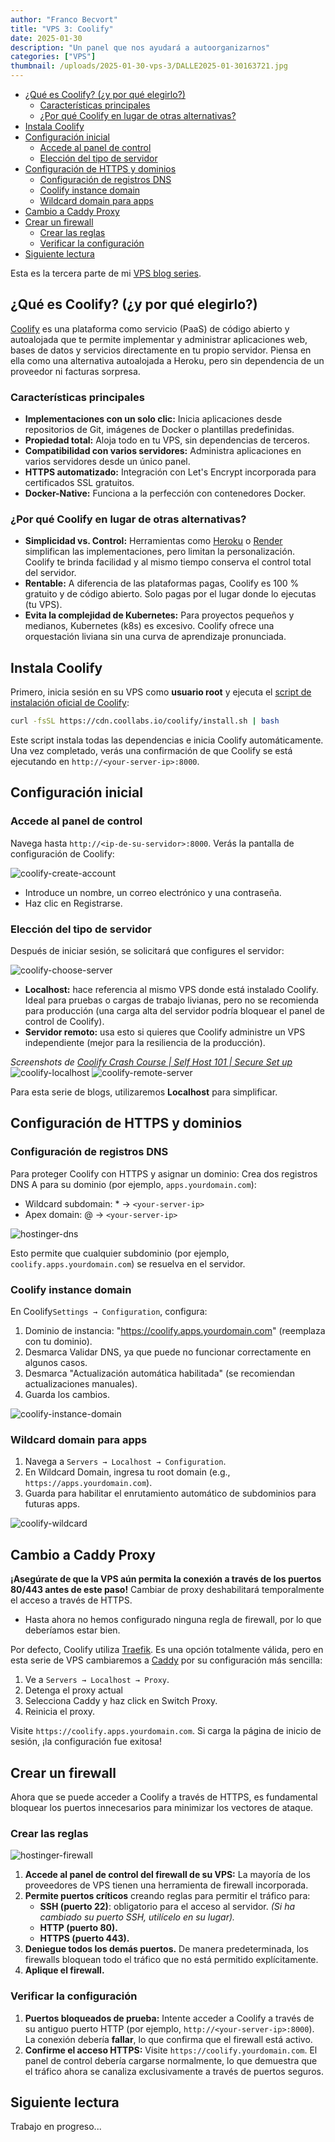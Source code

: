 ```yaml
---
author: "Franco Becvort"
title: "VPS 3: Coolify"
date: 2025-01-30
description: "Un panel que nos ayudará a autoorganizarnos"
categories: ["VPS"]
thumbnail: /uploads/2025-01-30-vps-3/DALLE2025-01-30163721.jpg
---
```


<!-- TOC -->
  * [¿Qué es Coolify? (¿y por qué elegirlo?)](#qué-es-coolify-y-por-qué-elegirlo)
    * [Características principales](#características-principales)
    * [¿Por qué Coolify en lugar de otras alternativas?](#por-qué-coolify-en-lugar-de-otras-alternativas)
  * [Instala Coolify](#instala-coolify)
  * [Configuración inicial](#configuración-inicial)
    * [Accede al panel de control](#accede-al-panel-de-control)
    * [Elección del tipo de servidor](#elección-del-tipo-de-servidor)
  * [Configuración de HTTPS y dominios](#configuración-de-https-y-dominios)
    * [Configuración de registros DNS](#configuración-de-registros-dns)
    * [Coolify instance domain](#coolify-instance-domain)
    * [Wildcard domain para apps](#wildcard-domain-para-apps)
  * [Cambio a Caddy Proxy](#cambio-a-caddy-proxy)
  * [Crear un firewall](#crear-un-firewall)
    * [Crear las reglas](#crear-las-reglas)
    * [Verificar la configuración](#verificar-la-configuración)
  * [Siguiente lectura](#siguiente-lectura)
<!-- TOC -->

Esta es la tercera parte de mi [VPS blog series](/es/categories/vps/).

## ¿Qué es Coolify? (¿y por qué elegirlo?)
[Coolify](https://coolify.io/) es una plataforma como servicio (PaaS) de código abierto y autoalojada que te permite implementar y administrar aplicaciones web, bases de datos y servicios directamente en tu propio servidor. Piensa en ella como una alternativa autoalojada a Heroku, pero sin dependencia de un proveedor ni facturas sorpresa.

### Características principales
- **Implementaciones con un solo clic:** Inicia aplicaciones desde repositorios de Git, imágenes de Docker o plantillas predefinidas.
- **Propiedad total:** Aloja todo en tu VPS, sin dependencias de terceros.
- **Compatibilidad con varios servidores:** Administra aplicaciones en varios servidores desde un único panel.
- **HTTPS automatizado:** Integración con Let's Encrypt incorporada para certificados SSL gratuitos.
- **Docker-Native:** Funciona a la perfección con contenedores Docker.

### ¿Por qué Coolify en lugar de otras alternativas?
- **Simplicidad vs. Control:** Herramientas como [Heroku](https://www.heroku.com/) o [Render](https://render.com/) simplifican las implementaciones, pero limitan la personalización. Coolify te brinda facilidad y al mismo tiempo conserva el control total del servidor.
- **Rentable:** A diferencia de las plataformas pagas, Coolify es 100 % gratuito y de código abierto. Solo pagas por el lugar donde lo ejecutas (tu VPS).
- **Evita la complejidad de Kubernetes:** Para proyectos pequeños y medianos, Kubernetes (k8s) es excesivo. Coolify ofrece una orquestación liviana sin una curva de aprendizaje pronunciada.

## Instala Coolify

Primero, inicia sesión en su VPS como **usuario root** y ejecuta el [script de instalación oficial de Coolify](https://coolify.io/self-hosted/):

```bash
curl -fsSL https://cdn.coollabs.io/coolify/install.sh | bash
```
Este script instala todas las dependencias e inicia Coolify automáticamente. Una vez completado, verás una confirmación de que Coolify se está ejecutando en `http://<your-server-ip>:8000`.

## Configuración inicial

### Accede al panel de control

Navega hasta `http://<ip-de-su-servidor>:8000`. Verás la pantalla de configuración de Coolify:

![coolify-create-account](/uploads/2025-01-30-vps-3/coolify-create-account.png)

- Introduce un nombre, un correo electrónico y una contraseña.
- Haz clic en Registrarse.

### Elección del tipo de servidor

Después de iniciar sesión, se solicitará que configures el servidor:

![coolify-choose-server](/uploads/2025-01-30-vps-3/coolify-choose-server.png)

- **Localhost:** hace referencia al mismo VPS donde está instalado Coolify. Ideal para pruebas o cargas de trabajo livianas, pero no se recomienda para producción (una carga alta del servidor podría bloquear el panel de control de Coolify).
- **Servidor remoto:** usa esto si quieres que Coolify administre un VPS independiente (mejor para la resiliencia de la producción).

_Screenshots de [Coolify Crash Course | Self Host 101 | Secure Set up](https://youtu.be/taJlPG82Ucw?si=VeZ8z_zvHlrslBv9)_
![coolify-localhost](/uploads/2025-01-30-vps-3/coolify-localhost.png)
![coolify-remote-server](/uploads/2025-01-30-vps-3/coolify-remote-server.png)

Para esta serie de blogs, utilizaremos **Localhost** para simplificar.

## Configuración de HTTPS y dominios

### Configuración de registros DNS

Para proteger Coolify con HTTPS y asignar un dominio: Crea dos registros DNS A para su dominio (por ejemplo, `apps.yourdomain.com`):

- Wildcard subdomain: * → `<your-server-ip>`
- Apex domain: @ → `<your-server-ip>`

![hostinger-dns](/uploads/2025-01-30-vps-3/hostinger-dns.png)

Esto permite que cualquier subdominio (por ejemplo, `coolify.apps.yourdomain.com`) se resuelva en el servidor.

### Coolify instance domain

En Coolify`Settings → Configuration`, configura:

1. Dominio de instancia: "https://coolify.apps.yourdomain.com" (reemplaza con tu dominio).
2. Desmarca Validar DNS, ya que puede no funcionar correctamente en algunos casos.
3. Desmarca "Actualización automática habilitada" (se recomiendan actualizaciones manuales).
4. Guarda los cambios.

![coolify-instance-domain](/uploads/2025-01-30-vps-3/coolify-instance-domain.png)

### Wildcard domain para apps

1. Navega a `Servers → Localhost → Configuration`.
2. En Wildcard Domain, ingresa tu root domain (e.g., `https://apps.yourdomain.com`).
3. Guarda para habilitar el enrutamiento automático de subdominios para futuras apps.

![coolify-wildcard](/uploads/2025-01-30-vps-3/coolify-wildcard.png)

## Cambio a Caddy Proxy

**¡Asegúrate de que la VPS aún permita la conexión a través de los puertos 80/443 antes de este paso!** Cambiar de proxy deshabilitará temporalmente el acceso a través de HTTPS.

- Hasta ahora no hemos configurado ninguna regla de firewall, por lo que deberíamos estar bien.

Por defecto, Coolify utiliza [Traefik](https://traefik.io/traefik/). Es una opción totalmente válida, pero en esta serie de VPS cambiaremos a [Caddy](https://caddyserver.com/) por su configuración más sencilla:

1. Ve a `Servers → Localhost → Proxy`.
2. Detenga el proxy actual
3. Selecciona Caddy y haz click en Switch Proxy.
4. Reinicia el proxy.

Visite `https://coolify.apps.yourdomain.com`. Si carga la página de inicio de sesión, ¡la configuración fue exitosa!

## Crear un firewall

Ahora que se puede acceder a Coolify a través de HTTPS, es fundamental bloquear los puertos innecesarios para minimizar los vectores de ataque.

### Crear las reglas

![hostinger-firewall](/uploads/2025-01-30-vps-3/hostinger-firewall.png)

1. **Accede al panel de control del firewall de su VPS:** La mayoría de los proveedores de VPS tienen una herramienta de firewall incorporada.
2. **Permite puertos críticos** creando reglas para permitir el tráfico para:
   - **SSH (puerto 22)**: obligatorio para el acceso al servidor. *(Si ha cambiado su puerto SSH, utilícelo en su lugar).*
   - **HTTP (puerto 80).**
   - **HTTPS (puerto 443).**
3. **Deniegue todos los demás puertos.** De manera predeterminada, los firewalls bloquean todo el tráfico que no está permitido explícitamente.
4. **Aplique el firewall.**

### Verificar la configuración
1. **Puertos bloqueados de prueba:** Intente acceder a Coolify a través de su antiguo puerto HTTP (por ejemplo, `http://<your-server-ip>:8000`). La conexión debería **fallar**, lo que confirma que el firewall está activo.
2. **Confirme el acceso HTTPS:** Visite `https://coolify.yourdomain.com`. El panel de control debería cargarse normalmente, lo que demuestra que el tráfico ahora se canaliza exclusivamente a través de puertos seguros.

## Siguiente lectura
Trabajo en progreso...